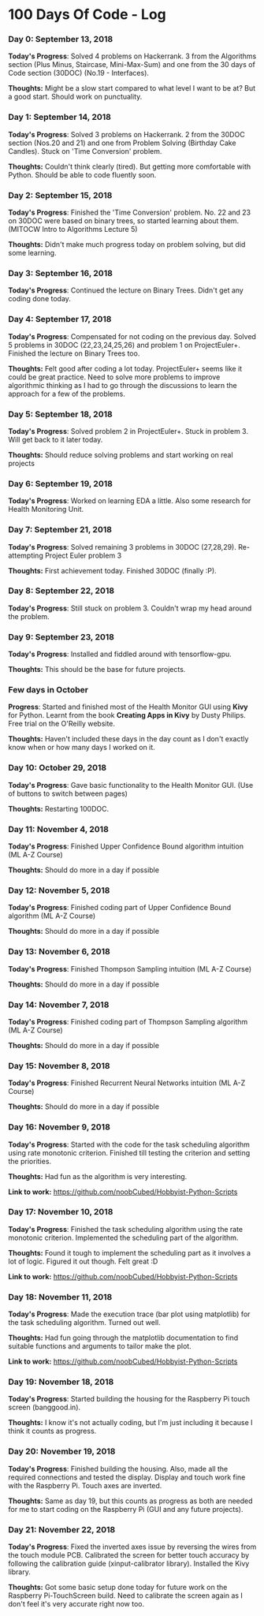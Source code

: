 # 100 Days Of Code - Log

### Day 0: September 13, 2018

**Today's Progress**: Solved 4 problems on Hackerrank. 3 from the Algorithms section (Plus Minus, Staircase, Mini-Max-Sum) and one from the 30 days of Code section (30DOC) (No.19 - Interfaces). 

**Thoughts:** Might be a slow start compared to what level I want to be at? But a good start. Should work on punctuality.

### Day 1: September 14, 2018

**Today's Progress**: Solved 3 problems on Hackerrank. 2 from the 30DOC section (Nos.20 and 21) and one from Problem Solving (Birthday Cake Candles). Stuck on 'Time Conversion' problem.

**Thoughts:** Couldn't think clearly (tired). But getting more comfortable with Python. Should be able to code fluently soon.

### Day 2: September 15, 2018

**Today's Progress**: Finished the 'Time Conversion' problem. No. 22 and 23 on 30DOC were based on binary trees, so started learning about them. (MITOCW Intro to Algorithms Lecture 5)

**Thoughts:** Didn't make much progress today on problem solving, but did some learning.

### Day 3: September 16, 2018

**Today's Progress**: Continued the lecture on Binary Trees. Didn't get any coding done today.

### Day 4: September 17, 2018

**Today's Progress**: Compensated for not coding on the previous day. Solved 5 problems in 30DOC (22,23,24,25,26) and problem 1 on ProjectEuler+. Finished the lecture on Binary Trees too.

**Thoughts:** Felt good after coding a lot today. ProjectEuler+ seems like it could be great practice. Need to solve more problems to improve algorithmic thinking as I had to go through the discussions to learn the approach for a few of the problems.

### Day 5: September 18, 2018

**Today's Progress**: Solved problem 2 in ProjectEuler+. Stuck in problem 3. Will get back to it later today.

**Thoughts:** Should reduce solving problems and start working on real projects

### Day 6: September 19, 2018

**Today's Progress**: Worked on learning EDA a little. Also some research for Health Monitoring Unit.

### Day 7: September 21, 2018

**Today's Progress**: Solved remaining 3 problems in 30DOC (27,28,29). Re-attempting Project Euler problem 3

**Thoughts:** First achievement today. Finished 30DOC (finally :P).

### Day 8: September 22, 2018

**Today's Progress**: Still stuck on problem 3. Couldn't wrap my head around the problem.

### Day 9: September 23, 2018

**Today's Progress**: Installed and fiddled around with tensorflow-gpu.

**Thoughts:** This should be the base for future projects.

### Few days in October

**Progress**: Started and finished most of the Health Monitor GUI using **Kivy** for Python. Learnt from the book **Creating Apps in Kivy** by Dusty Philips. Free trial on the O'Reilly website.

**Thoughts:** Haven't included these days in the day count as I don't exactly know when or how many days I worked on it.

### Day 10: October 29, 2018

**Today's Progress**: Gave basic functionality to the Health Monitor GUI. (Use of buttons to switch between pages)

**Thoughts:** Restarting 100DOC. 

### Day 11: November 4, 2018

**Today's Progress**: Finished Upper Confidence Bound algorithm intuition (ML A-Z Course)

**Thoughts:** Should do more in a day if possible

### Day 12: November 5, 2018

**Today's Progress**: Finished coding part of Upper Confidence Bound algorithm (ML A-Z Course)

**Thoughts:** Should do more in a day if possible 

### Day 13: November 6, 2018

**Today's Progress**: Finished Thompson Sampling intuition (ML A-Z Course)

**Thoughts:** Should do more in a day if possible 

### Day 14: November 7, 2018

**Today's Progress**: Finished coding part of Thompson Sampling algorithm (ML A-Z Course)

**Thoughts:** Should do more in a day if possible 

### Day 15: November 8, 2018

**Today's Progress**: Finished Recurrent Neural Networks intuition (ML A-Z Course)

**Thoughts:** Should do more in a day if possible 

### Day 16: November 9, 2018

**Today's Progress**: Started with the code for the task scheduling algorithm using rate monotonic criterion. Finished till testing the criterion and setting the priorities.

**Thoughts:** Had fun as the algorithm is very interesting. 

**Link to work:** https://github.com/noobCubed/Hobbyist-Python-Scripts

### Day 17: November 10, 2018

**Today's Progress**: Finished the task scheduling algorithm using the rate monotonic criterion. Implemented the scheduling part of the algorithm.

**Thoughts:** Found it tough to implement the scheduling part as it involves a lot of logic. Figured it out though. Felt great :D

**Link to work:** https://github.com/noobCubed/Hobbyist-Python-Scripts

### Day 18: November 11, 2018

**Today's Progress**: Made the execution trace (bar plot using matplotlib) for the task scheduling algorithm. Turned out well.

**Thoughts:** Had fun going through the matplotlib documentation to find suitable functions and arguments to tailor make the plot.

**Link to work:** https://github.com/noobCubed/Hobbyist-Python-Scripts

### Day 19: November 18, 2018

**Today's Progress**: Started building the housing for the Raspberry Pi touch screen (banggood.in).

**Thoughts:** I know it's not actually coding, but I'm just including it because I think it counts as progress.

### Day 20: November 19, 2018

**Today's Progress**: Finished building the housing. Also, made all the required connections and tested the display. Display and touch work fine with the Raspberry Pi. Touch axes are inverted.

**Thoughts:** Same as day 19, but this counts as progress as both are needed for me to start coding on the Raspberry Pi (GUI and any future projects).

### Day 21: November 22, 2018

**Today's Progress**: Fixed the inverted axes issue by reversing the wires from the touch module PCB. Calibrated the screen for better touch accuracy by following the calibration guide (xinput-calibrator library). Installed the Kivy library.

**Thoughts:** Got some basic setup done today for future work on the Raspberry Pi-TouchScreen build. Need to calibrate the screen again as I don't feel it's very accurate right now too.
<!---
### Day 0: February 30, 2016 (Example 1)
##### (delete me or comment me out)
**Today's Progress**: Fixed CSS, worked on canvas functionality for the app.
**Thoughts:** I really struggled with CSS, but, overall, I feel like I am slowly getting better at it. Canvas is still new for me, but I managed to figure out some basic functionality.
**Link to work:** [Calculator App](http://www.example.com)
### Day 0: February 30, 2016 (Example 2)
##### (delete me or comment me out)
**Today's Progress**: Fixed CSS, worked on canvas functionality for the app.
**Thoughts**: I really struggled with CSS, but, overall, I feel like I am slowly getting better at it. Canvas is still new for me, but I managed to figure out some basic functionality.
**Link(s) to work**: [Calculator App](http://www.example.com)
### Day 1: June 27, Monday
**Today's Progress**: I've gone through many exercises on FreeCodeCamp.
**Thoughts** I've recently started coding, and it's a great feeling when I finally solve an algorithm challenge after a lot of attempts and hours spent.
**Link(s) to work**
1. [Find the Longest Word in a String](https://www.freecodecamp.com/challenges/find-the-longest-word-in-a-string)
2. [Title Case a Sentence](https://www.freecodecamp.com/challenges/title-case-a-sentence)
-->


